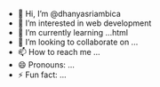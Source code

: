 - 👋 Hi, I’m @dhanyasriambica
- 👀 I’m interested in web development
- 🌱 I’m currently learning ...html
- 💞️ I’m looking to collaborate on ...
- 📫 How to reach me ...
- 😄 Pronouns: ...
- ⚡ Fun fact: ...

<!---
dhanyasriambica/dhanyasriambica is a ✨ special ✨ repository because its `README.md` (this file) appears on your GitHub profile.
You can click the Preview link to take a look at your changes.
--->
